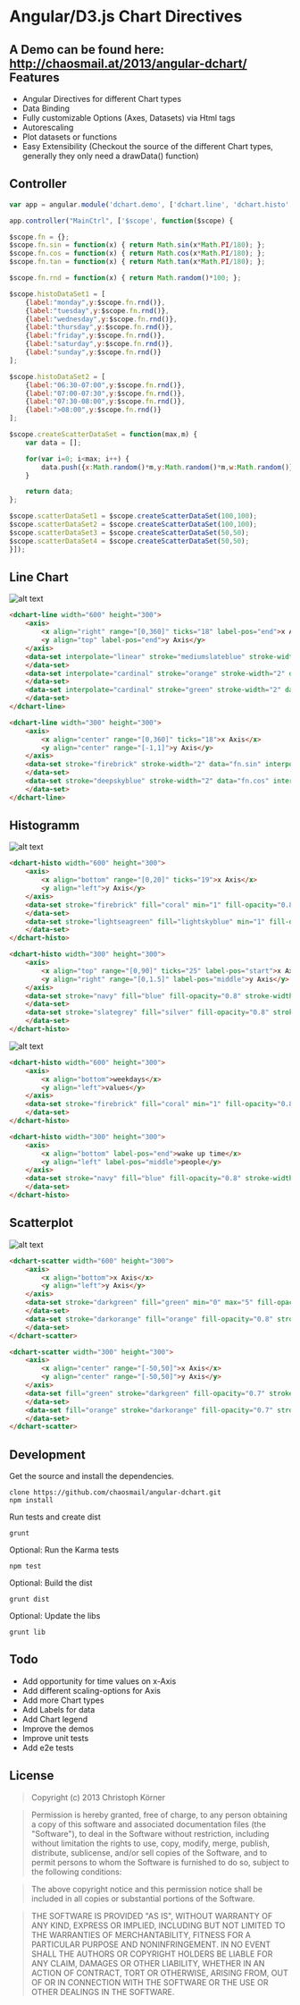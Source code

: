 Angular/D3.js Chart Directives
==============================

A Demo can be found here: http://chaosmail.at/2013/angular-dchart/
Features
--------
+ Angular Directives for different Chart types
+ Data Binding
+ Fully customizable Options (Axes, Datasets) via Html tags
+ Autorescaling
+ Plot datasets or functions
+ Easy Extensibility (Checkout the source of the different Chart types, generally they only need a drawData() function)

Controller
----------
```javascript
var app = angular.module('dchart.demo', ['dchart.line', 'dchart.histo', 'dchart.scatter']);

app.controller("MainCtrl", ['$scope', function($scope) {

$scope.fn = {};
$scope.fn.sin = function(x) { return Math.sin(x*Math.PI/180); };
$scope.fn.cos = function(x) { return Math.cos(x*Math.PI/180); };
$scope.fn.tan = function(x) { return Math.tan(x*Math.PI/180); };

$scope.fn.rnd = function(x) { return Math.random()*100; };

$scope.histoDataSet1 = [
    {label:"monday",y:$scope.fn.rnd()},
    {label:"tuesday",y:$scope.fn.rnd()},
    {label:"wednesday",y:$scope.fn.rnd()},
    {label:"thursday",y:$scope.fn.rnd()},
    {label:"friday",y:$scope.fn.rnd()},
    {label:"saturday",y:$scope.fn.rnd()},
    {label:"sunday",y:$scope.fn.rnd()}
];

$scope.histoDataSet2 = [
    {label:"06:30-07:00",y:$scope.fn.rnd()},
    {label:"07:00-07:30",y:$scope.fn.rnd()},
    {label:"07:30-08:00",y:$scope.fn.rnd()},
    {label:">08:00",y:$scope.fn.rnd()}
];

$scope.createScatterDataSet = function(max,m) {
    var data = [];

    for(var i=0; i<max; i++) {
        data.push({x:Math.random()*m,y:Math.random()*m,w:Math.random()});
    }

    return data;
};

$scope.scatterDataSet1 = $scope.createScatterDataSet(100,100);
$scope.scatterDataSet2 = $scope.createScatterDataSet(100,100);
$scope.scatterDataSet3 = $scope.createScatterDataSet(50,50);
$scope.scatterDataSet4 = $scope.createScatterDataSet(50,50);
}]);
```

Line Chart
----------
![alt text](https://raw.github.com/chaosmail/angular-dchart/master/img/line.png "Line Chart Demo")
```html
<dchart-line width="600" height="300">
    <axis>
        <x align="right" range="[0,360]" ticks="18" label-pos="end">x Axis</x>
        <y align="top" label-pos="end">y Axis</y>
    </axis>
    <data-set interpolate="linear" stroke="mediumslateblue" stroke-width="2" data="fn.rnd">
    </data-set>
    <data-set interpolate="cardinal" stroke="orange" stroke-width="2" data="fn.rnd">
    </data-set>
    <data-set interpolate="cardinal" stroke="green" stroke-width="2" data="fn.rnd">
    </data-set>
</dchart-line>
```
```html
<dchart-line width="300" height="300">
    <axis>
        <x align="center" range="[0,360]" ticks="18">x Axis</x>
        <y align="center" range="[-1,1]">y Axis</y>
    </axis>
    <data-set stroke="firebrick" stroke-width="2" data="fn.sin" interpolate="cardinal">
    </data-set>
    <data-set stroke="deepskyblue" stroke-width="2" data="fn.cos" interpolate="cardinal">
    </data-set>
</dchart-line>
```
Histogramm
----------
![alt text](https://raw.github.com/chaosmail/angular-dchart/master/img/histo.png "Histogramm Demo")
```html
<dchart-histo width="600" height="300">
    <axis>
        <x align="bottom" range="[0,20]" ticks="19">x Axis</x>
        <y align="left">y Axis</y>
    </axis>
    <data-set stroke="firebrick" fill="coral" min="1" fill-opacity="0.8" stroke-width="0.8" data="fn.rnd">
    </data-set>
    <data-set stroke="lightseagreen" fill="lightskyblue" min="1" fill-opacity="0.8" stroke-width="0.8"  data="fn.rnd">
    </data-set>
</dchart-histo>
```
```html
<dchart-histo width="300" height="300">
    <axis>
        <x align="top" range="[0,90]" ticks="25" label-pos="start">x Axis</x>
        <y align="right" range="[0,1.5]" label-pos="middle">y Axis</y>
    </axis>
    <data-set stroke="navy" fill="blue" fill-opacity="0.8" stroke-width="0.5" data="fn.sin">
    </data-set>
    <data-set stroke="slategrey" fill="silver" fill-opacity="0.8" stroke-width="0.5"  data="fn.cos">
    </data-set>
</dchart-histo>
```
![alt text](https://raw.github.com/chaosmail/angular-dchart/master/img/histo2.png "Histogramm Demo")
```html
<dchart-histo width="600" height="300">
    <axis>
        <x align="bottom">weekdays</x>
        <y align="left">values</y>
    </axis>
    <data-set stroke="firebrick" fill="coral" min="1" fill-opacity="0.8" stroke-width="0.8" data="histoDataSet1">
    </data-set>
</dchart-histo>
```
```html
<dchart-histo width="300" height="300">
    <axis>
        <x align="bottom" label-pos="end">wake up time</x>
        <y align="left" label-pos="middle">people</y>
    </axis>
    <data-set stroke="navy" fill="blue" fill-opacity="0.8" stroke-width="0.5" data="histoDataSet2">
    </data-set>
</dchart-histo>
```
Scatterplot
-----------
![alt text](https://raw.github.com/chaosmail/angular-dchart/master/img/scatter.png "Scatterplot Demo")
```html
<dchart-scatter width="600" height="300">
    <axis>
        <x align="bottom">x Axis</x>
        <y align="left">y Axis</y>
    </axis>
    <data-set stroke="darkgreen" fill="green" min="0" max="5" fill-opacity="0.8" stroke-width="0.5" data="scatterDataSet1">
    </data-set>
    <data-set stroke="darkorange" fill="orange" fill-opacity="0.8" stroke-width="0.5"  data="scatterDataSet2">
    </data-set>
</dchart-scatter>
```
```html
<dchart-scatter width="300" height="300">
    <axis>
        <x align="center" range="[-50,50]">x Axis</x>
        <y align="center" range="[-50,50]">y Axis</y>
    </axis>
    <data-set fill="green" stroke="darkgreen" fill-opacity="0.7" stroke-width="0.5" data="scatterDataSet3">
    </data-set>
    <data-set fill="orange" stroke="darkorange" fill-opacity="0.7" stroke-width="0.5" data="scatterDataSet4">
    </data-set>
</dchart-scatter>
```
Development
-----------
Get the source and install the dependencies.
```
clone https://github.com/chaosmail/angular-dchart.git
npm install
```
Run tests and create dist
```
grunt
```
Optional: Run the Karma tests
```
npm test
```
Optional: Build the dist
```
grunt dist
```
Optional: Update the libs
```
grunt lib
```
Todo
----
+ Add opportunity for time values on x-Axis
+ Add different scaling-options for Axis
+ Add more Chart types
+ Add Labels for data
+ Add Chart legend
+ Improve the demos
+ Improve unit tests
+ Add e2e tests

License
-------
> Copyright (c) 2013 Christoph Körner

> Permission is hereby granted, free of charge, to any person obtaining a copy
of this software and associated documentation files (the "Software"), to deal
in the Software without restriction, including without limitation the rights
to use, copy, modify, merge, publish, distribute, sublicense, and/or sell
copies of the Software, and to permit persons to whom the Software is
furnished to do so, subject to the following conditions:

> The above copyright notice and this permission notice shall be included in
all copies or substantial portions of the Software.

> THE SOFTWARE IS PROVIDED "AS IS", WITHOUT WARRANTY OF ANY KIND, EXPRESS OR
IMPLIED, INCLUDING BUT NOT LIMITED TO THE WARRANTIES OF MERCHANTABILITY,
FITNESS FOR A PARTICULAR PURPOSE AND NONINFRINGEMENT. IN NO EVENT SHALL THE
AUTHORS OR COPYRIGHT HOLDERS BE LIABLE FOR ANY CLAIM, DAMAGES OR OTHER
LIABILITY, WHETHER IN AN ACTION OF CONTRACT, TORT OR OTHERWISE, ARISING FROM,
OUT OF OR IN CONNECTION WITH THE SOFTWARE OR THE USE OR OTHER DEALINGS IN
THE SOFTWARE.
